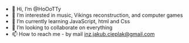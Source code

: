 - 👋 Hi, I’m @HoOoTTy
- 👀 I’m interested in music, Vikings reconstruction, and computer games
- 🌱 I’m currently learning JavaScript, html and Css
- 💞️ I’m looking to collaborate on everything
- 📫 How to reach me - by mail inz.jakub.cieplak@gmail.com

<!---
HoOoTTy/HoOoTTy is a ✨ special ✨ repository because its `README.md` (this file) appears on your GitHub profile.
You can click the Preview link to take a look at your changes.
--->
